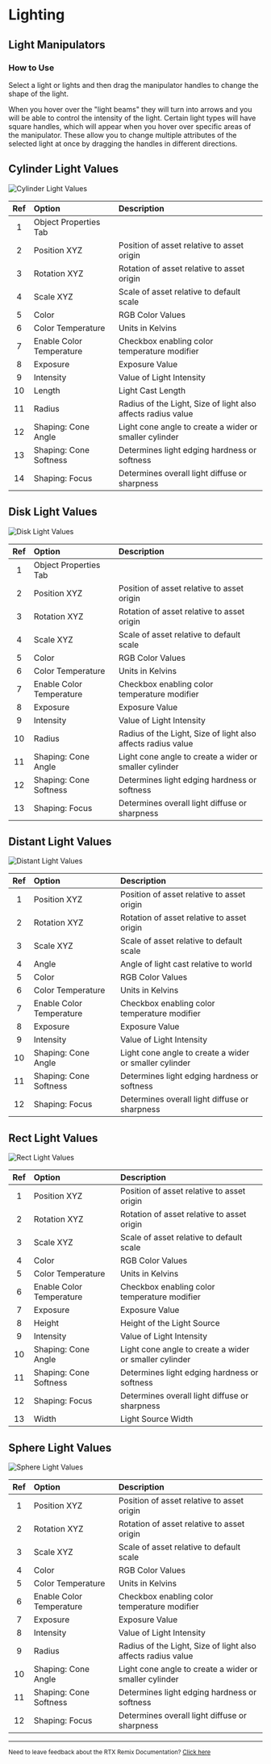 # Lighting

## Light Manipulators

### How to Use
Select a light or lights and then drag the manipulator handles to change the shape of the light.

When you hover over the "light beams" they will turn into arrows and you will be able to control the intensity of the light. Certain light types will have square handles, which will appear when you hover over specific areas of the manipulator. These allow you to change multiple attributes of the selected light at once by dragging the handles in different directions.

## Cylinder Light Values

![Cylinder Light Values](../data/images/remix-lighting-001.png)

| Ref | Option | Description |
|:---:|:------|:-------|
| 1 | Object Properties Tab |  |
| 2 | Position XYZ | Position of asset relative to asset origin |
| 3 | Rotation XYZ | Rotation of asset relative to asset origin |
| 4 | Scale XYZ | Scale of asset relative to default scale |
| 5 | Color | RGB Color Values |
| 6 | Color Temperature | Units in Kelvins |
| 7 | Enable Color Temperature | Checkbox enabling color temperature modifier |
| 8 | Exposure | Exposure Value |
| 9 | Intensity | Value of Light Intensity |
| 10 | Length | Light Cast Length |
| 11 | Radius | Radius of the Light, Size of light also affects radius value |
| 12 | Shaping: Cone Angle | Light cone angle to create a wider or smaller cylinder |
| 13 | Shaping: Cone Softness | Determines light edging hardness or softness |
| 14 | Shaping: Focus | Determines overall light diffuse or sharpness |

## Disk Light Values

![Disk Light Values](../data/images/remix-lighting-002.png)

| Ref | Option | Description |
|:---:|:------|:-------|
| 1 | Object Properties Tab |  |
| 2 | Position XYZ | Position of asset relative to asset origin |
| 3 | Rotation XYZ | Rotation of asset relative to asset origin |
| 4 | Scale XYZ | Scale of asset relative to default scale |
| 5 | Color | RGB Color Values |
| 6 | Color Temperature | Units in Kelvins |
| 7 | Enable Color Temperature | Checkbox enabling color temperature modifier |
| 8 | Exposure | Exposure Value |
| 9 | Intensity | Value of Light Intensity |
| 10 | Radius | Radius of the Light, Size of light also affects radius value |
| 11 | Shaping: Cone Angle | Light cone angle to create a wider or smaller cylinder |
| 12 | Shaping: Cone Softness | Determines light edging hardness or softness |
| 13 | Shaping: Focus | Determines overall light diffuse or sharpness |


## Distant Light Values

![Distant Light Values](../data/images/remix-lighting-003.png)

| Ref | Option | Description |
|:---:|:------|:-------|
| 1 | Position XYZ | Position of asset relative to asset origin |
| 2 | Rotation XYZ | Rotation of asset relative to asset origin |
| 3 | Scale XYZ | Scale of asset relative to default scale |
| 4 | Angle | Angle of light cast relative to world |
| 5 | Color | RGB Color Values |
| 6 | Color Temperature | Units in Kelvins |
| 7 | Enable Color Temperature | Checkbox enabling color temperature modifier |
| 8 | Exposure | Exposure Value |
| 9 | Intensity | Value of Light Intensity |
| 10 | Shaping: Cone Angle | Light cone angle to create a wider or smaller cylinder |
| 11 | Shaping: Cone Softness | Determines light edging hardness or softness |
| 12 | Shaping: Focus | Determines overall light diffuse or sharpness |


## Rect Light Values

![Rect Light Values](../data/images/remix-lighting-005.png)

| Ref | Option | Description |
|:---:|:------|:-------|
| 1 | Position XYZ | Position of asset relative to asset origin |
| 2 | Rotation XYZ | Rotation of asset relative to asset origin |
| 3 | Scale XYZ | Scale of asset relative to default scale |
| 4 | Color | RGB Color Values |
| 5 | Color Temperature | Units in Kelvins |
| 6 | Enable Color Temperature | Checkbox enabling color temperature modifier |
| 7 | Exposure | Exposure Value |
| 8 | Height | Height of the Light Source |
| 9 | Intensity | Value of Light Intensity |
| 10 | Shaping: Cone Angle | Light cone angle to create a wider or smaller cylinder |
| 11 | Shaping: Cone Softness | Determines light edging hardness or softness |
| 12 | Shaping: Focus | Determines overall light diffuse or sharpness |
| 13 | Width | Light Source Width


## Sphere Light Values

![Sphere Light Values](../data/images/remix-lighting-006.png)

| Ref | Option | Description |
|:---:|:------|:-------|
| 1 | Position XYZ | Position of asset relative to asset origin |
| 2 | Rotation XYZ | Rotation of asset relative to asset origin |
| 3 | Scale XYZ | Scale of asset relative to default scale |
| 4 | Color | RGB Color Values |
| 5 | Color Temperature | Units in Kelvins |
| 6 | Enable Color Temperature | Checkbox enabling color temperature modifier |
| 7 | Exposure | Exposure Value |
| 8 | Intensity | Value of Light Intensity |
| 9 | Radius | Radius of the Light, Size of light also affects radius value |
| 10 | Shaping: Cone Angle | Light cone angle to create a wider or smaller cylinder |
| 11 | Shaping: Cone Softness | Determines light edging hardness or softness |
| 12 | Shaping: Focus | Determines overall light diffuse or sharpness |

***
<sub> Need to leave feedback about the RTX Remix Documentation?  [Click here](https://github.com/NVIDIAGameWorks/rtx-remix/issues/new?assignees=nvdamien&labels=documentation%2Cfeedback%2Ctriage&projects=&template=documentation_feedback.yml&title=%5BDocumentation+feedback%5D%3A+) <sub>
